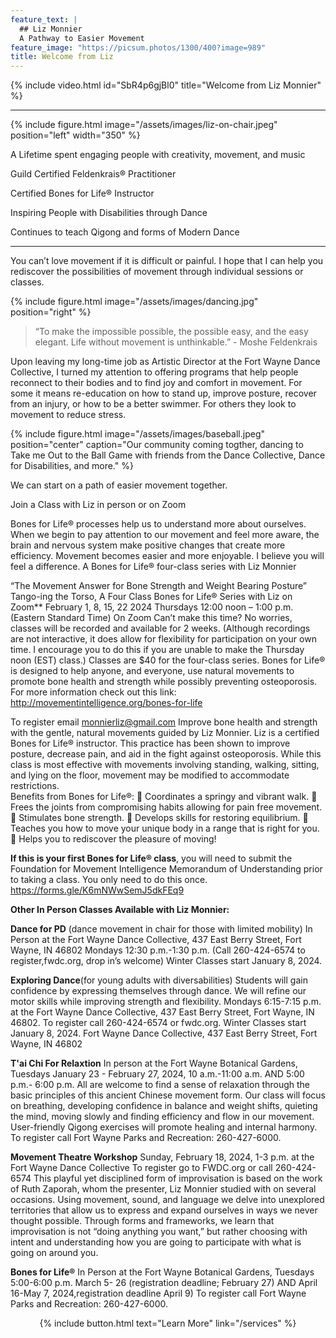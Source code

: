 ```yaml
---
feature_text: |
  ## Liz Monnier
  A Pathway to Easier Movement
feature_image: "https://picsum.photos/1300/400?image=989"
title: Welcome from Liz
---
```


{% include video.html id="SbR4p6gjBl0" title="Welcome from Liz Monnier" %}

<hr/>

{% include figure.html image="/assets/images/liz-on-chair.jpeg" position="left" width="350" %}

A Lifetime spent engaging people with creativity, movement, and music

Guild Certified Feldenkrais® Practitioner

Certified Bones for Life® Instructor

Inspiring People with Disabilities through Dance

Continues to teach Qigong and forms of Modern Dance

<hr/>


You can’t love movement if it is difficult or painful. I hope that I can help you
rediscover the possibilities of movement through individual sessions or classes.

{% include figure.html image="/assets/images/dancing.jpg" position="right" %}

> “To make the impossible possible, the possible easy, and the easy elegant. Life
without movement is unthinkable.” - Moshe Feldenkrais

Upon leaving my long-time job as Artistic Director at the Fort Wayne Dance
Collective, I turned my attention to offering programs that help people reconnect to
their bodies and to find joy and comfort in movement. For some it means re-education on how to stand up, improve posture, recover from an injury, or how to
be a better swimmer. For others they look to movement to reduce stress.

{% include figure.html image="/assets/images/baseball.jpeg" position="center" caption="Our community coming togther, dancing to Take me Out to the Ball Game with friends from the Dance Collective, Dance for Disabilities, and more." %}

We can start on a path of easier movement together.

Join a Class with Liz in person or on Zoom

Bones for Life® processes help us to understand more about ourselves. When we begin to pay attention to our movement and feel more aware, the brain and nervous system make positive changes that create more efficiency. Movement becomes easier and more enjoyable. I believe you will feel a difference. 
A Bones for Life® four-class series with Liz Monnier

“The Movement Answer for Bone Strength and Weight Bearing Posture”
Tango-ing the Torso,  A Four Class Bones for Life® Series with Liz on Zoom**
February 1, 8, 15, 22 2024
Thursdays 12:00 noon – 1:00 p.m. (Eastern Standard Time) On Zoom
Can’t make this time? No worries, classes will be recorded and available for 2 weeks.
(Although recordings are not interactive, it does allow for flexibility for participation on your own time. I encourage you to do this if you are unable to make the Thursday noon (EST) class.)
Classes are $40 for the four-class series. 
Bones for Life® is designed to help anyone, and everyone, use natural movements to promote bone health and strength while possibly preventing osteoporosis. For more information check out this link: http://movementintelligence.org/bones-for-life  

To register email monnierliz@gmail.com
Improve bone health and strength with the gentle, natural movements guided by Liz Monnier.  Liz is a certified Bones for Life® instructor.  This practice has been shown to improve posture, decrease pain, and aid in the fight against osteoporosis.  While this class is most effective with movements involving standing, walking, sitting, and lying on the floor, movement may be modified to accommodate restrictions.  
Benefits from Bones for Life®: 
	Coordinates a springy and vibrant walk.
	Frees the joints from compromising habits allowing for pain free movement.
	Stimulates bone strength. 
	Develops skills for restoring equilibrium. 
	Teaches you how to move your unique body in a range that is right for you. 
	Helps you to rediscover the pleasure of moving! 

**If this is your first Bones for Life® class**, you will need to submit the Foundation for Movement Intelligence Memorandum of Understanding prior to taking a class. You only need to do this once. 
https://forms.gle/K6mNWwSemJ5dkFEq9

**Other In Person Classes Available with Liz Monnier:**

**Dance for PD** (dance movement in chair for those with limited mobility) 
In Person at the Fort Wayne Dance Collective, 437 East Berry Street, Fort Wayne, IN 46802
Mondays 12:30 p.m.-1:30 p.m. (Call 260-424-6574 to register,fwdc.org, drop in’s welcome) Winter Classes start January 8, 2024. 

**Exploring Dance**(for young adults with diversabilities)
Students will gain confidence by expressing themselves through dance. We will refine our motor skills while improving strength and flexibility. Mondays 6:15-7:15 p.m. at the Fort Wayne Dance Collective, 437 East Berry Street, Fort Wayne, IN 46802. To register call 260-424-6574 or fwdc.org. Winter Classes start January 8, 2024. 
Fort Wayne Dance Collective, 437 East Berry Street, Fort Wayne, IN 46802

**T'ai Chi For Relaxtion**
In person at the Fort Wayne Botanical Gardens, Tuesdays January 23 - February 27, 2024, 10 a.m.-11:00 a.m. AND 5:00 p.m.- 6:00 p.m. All are welcome to find a sense of relaxation through the basic principles of this ancient Chinese movement form.  Our class will focus on breathing, developing confidence in balance and weight shifts, quieting the mind, moving slowly and finding efficiency and flow in our movement. User-friendly Qigong exercises will promote healing and internal harmony. To register call Fort Wayne Parks and Recreation: 260-427-6000.

**Movement Theatre Workshop**
Sunday, February 18, 2024, 1-3 p.m. at the Fort Wayne Dance Collective
To register go to FWDC.org or call 260-424-6574
This playful yet disciplined form of improvisation is based on the work of Ruth Zaporah, whom the presenter, Liz Monnier studied with on several occasions. Using movement, sound, and language we delve into unexplored territories that allow us to express and expand ourselves in ways we never thought possible. Through forms and frameworks, we learn that improvisation is not “doing anything you want,” but rather choosing with intent and understanding how you are going to participate with what is going on around you. 


**Bones for Life®**
In Person at the Fort Wayne Botanical Gardens, Tuesdays 5:00-6:00 p.m. March 5- 26 (registration deadline; February 27)
AND April 16-May 7, 2024,registration deadline April 9) 
To register call Fort Wayne Parks and Recreation: 260-427-6000.

<p style="text-align: center;">{% include button.html text="Learn More" link="/services" %}</p>
